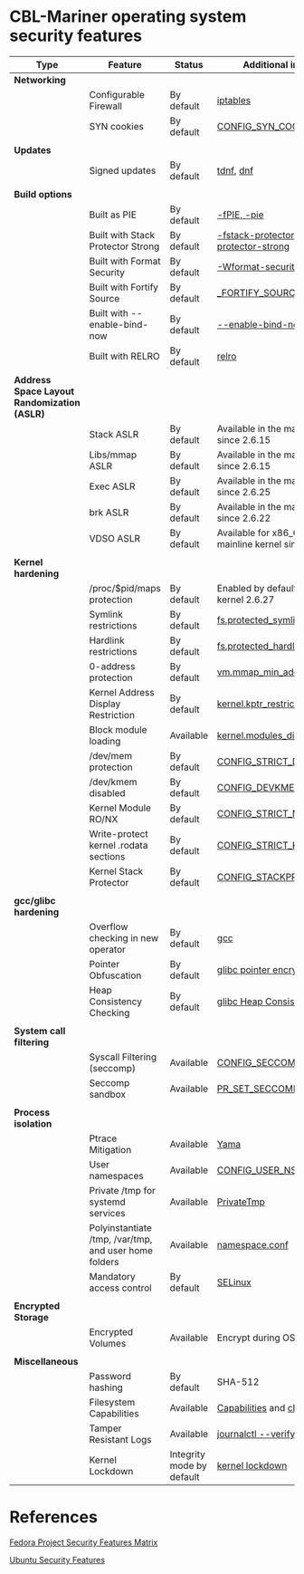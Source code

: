# CBL-Mariner operating system security features

| **Type**              | **Feature**                           | **Status** |**Additional information** |
|-----------------------|---------------------------------------|------------|---------------------------|
| **Networking**        |                                       |            |
|                       | Configurable Firewall                 | By default | [iptables](https://git.netfilter.org/)
|                       | SYN cookies                           | By default | [CONFIG_SYN_COOKIES=y](https://github.com/torvalds/linux/blob/master/net/ipv4/Kconfig)
|                       |                                       |            |
| **Updates**           |                                       |            |
|                       | Signed updates                        | By default | [tdnf](https://github.com/vmware/tdnf), [dnf](https://github.com/rpm-software-management/dnf)
|                       |                                       |            |
| **Build options**     |                                       |            |
|                       | Built as PIE                          | By default | [-fPIE, -pie](https://gcc.gnu.org/onlinedocs/gcc/Code-Gen-Options.html#index-fpie)
|                       | Built with Stack Protector Strong     | By default | [-fstack-protector](https://gcc.gnu.org/onlinedocs/gcc/Instrumentation-Options.html#index-fstack-protector), [-fstack-protector-strong](https://gcc.gnu.org/onlinedocs/gcc/Instrumentation-Options.html#index-fstack-protector-strong)
|                       | Built with Format Security            | By default | [-Wformat-security](https://gcc.gnu.org/onlinedocs/gcc-4.1.2/gcc/Warning-Options.html)
|                       | Built with Fortify Source             | By default | [\_FORTIFY_SOURCE](https://www.gnu.org/software/libc/manual/html_node/Feature-Test-Macros.html)
|                       | Built with \--enable-bind-now         | By default | [--enable-bind-now](https://www.gnu.org/software/libc/manual/html_node/Configuring-and-compiling.html)
|                       | Built with RELRO                      | By default | [relro](https://sourceware.org/binutils/docs/ld/Options.html)
|                       |                                       |            |
| **Address Space Layout <br/>Randomization (ASLR)**|           |            |
|                       | Stack ASLR                            | By default | Available in the mainline kernel since 2.6.15
|                       | Libs/mmap ASLR                        | By default | Available in the mainline kernel since 2.6.15
|                       | Exec ASLR                             | By default | Available in the mainline kernel since 2.6.25
|                       | brk ASLR                              | By default | Available in the mainline kernel since 2.6.22
|                       | VDSO ASLR                             | By default | Available for x86_64 in the mainline kernel since 2.6.22
|                       |                                       |            |
| **Kernel hardening**  |                                       |            |
|                       | /proc/\$pid/maps protection           | By default | Enabled by default since mainline kernel 2.6.27
|                       | Symlink restrictions                  | By default | [fs.protected_symlinks](https://www.kernel.org/doc/html/latest/admin-guide/sysctl/fs.html?highlight=protected_symlinks)
|                       | Hardlink restrictions                 | By default | [fs.protected_hardlinks](https://www.kernel.org/doc/html/latest/admin-guide/sysctl/fs.html?highlight=protected_hardlinks)
|                       | 0-address protection                  | By default | [vm.mmap_min_addr](https://www.kernel.org/doc/html/latest/admin-guide/sysctl/vm.html?highlight=mmap_min_addr)
|                       | Kernel Address Display Restriction    | By default | [kernel.kptr_restrict](https://www.kernel.org/doc/html/latest/admin-guide/sysctl/kernel.html?highlight=kptr_restrict)
|                       | Block module loading                  | Available  | [kernel.modules_disabled](https://www.kernel.org/doc/html/latest/admin-guide/sysctl/kernel.html?highlight=modules_disabled#modules-disabled)
|                       | /dev/mem protection                   | By default | [CONFIG_STRICT_DEVMEM=y](https://github.com/torvalds/linux/blob/master/lib/Kconfig.debug)
|                       | /dev/kmem disabled                    | By default | [CONFIG_DEVKMEM=n](https://github.com/torvalds/linux/blob/master/drivers/char/Kconfig)
|                       | Kernel Module RO/NX                   | By default | [CONFIG_STRICT_MODULE_RWX=y](https://github.com/torvalds/linux/blob/master/arch/Kconfig)
|                       | Write-protect kernel .rodata sections | By default | [CONFIG_STRICT_KERNEL_RWX=y](https://github.com/torvalds/linux/blob/master/arch/Kconfig)
|                       | Kernel Stack Protector                | By default | [CONFIG_STACKPROTECTOR=y](https://github.com/torvalds/linux/blob/master/arch/Kconfig)
|                       |                                       |            |
|**gcc/glibc hardening**|                                       |            |
|                       | Overflow checking in new operator     | By default | [gcc](https://gcc.gnu.org/bugzilla/show_bug.cgi?id=19351)
|                       | Pointer Obfuscation                   | By default | [glibc pointer encryption](https://sourceware.org/glibc/wiki/PointerEncryption)
|                       | Heap Consistency Checking             | By default | [glibc Heap Consistency Checking](https://www.gnu.org/software/libc/manual/html_node/Heap-Consistency-Checking.html)
|                       |                                       |            |
|**System call filtering**|                                     |            |
|                       | Syscall Filtering (seccomp)           | Available  | [CONFIG_SECCOMP_FILTER=y](https://github.com/torvalds/linux/blob/master/arch/Kconfig)
|                       | Seccomp sandbox                       | Available  | [PR_SET_SECCOMP](https://www.kernel.org/doc/html/latest/userspace-api/seccomp_filter.html?highlight=pr_set_seccomp)
|                       |                                       |            |
| **Process isolation** |                                       |            |
|                       | Ptrace Mitigation                     | Available  | [Yama](https://www.kernel.org/doc/html/latest/admin-guide/LSM/Yama.html)
|                       | User namespaces                       | Available  | [CONFIG_USER_NS=y](https://github.com/torvalds/linux/blob/master/init/Kconfig)
|                       | Private /tmp for systemd services     | Available  | [PrivateTmp](https://systemd.io/TEMPORARY_DIRECTORIES/)
|                       | Polyinstantiate /tmp, /var/tmp,<br/>and user home folders | Available | [namespace.conf](http://www.linux-pam.org/Linux-PAM-html/sag-pam_namespace.html)
|                       | Mandatory access control              | By default | [SELinux](https://github.com/SELinuxProject)
|                       |                                       |            |
| **Encrypted Storage** |                                       |            |
|                       | Encrypted Volumes                     | Available  | Encrypt during OS installation
|                       |                                       |            |
| **Miscellaneous**     |                                       |            |
|                       | Password hashing                      | By default | SHA-512
|                       | Filesystem Capabilities               | Available  | [Capabilities](https://github.com/torvalds/linux/blob/master/Documentation/security/credentials.rst) and [chattr](https://sourceforge.net/p/e2fsprogs/code/ci/master/tree/misc/chattr.c)
|                       | Tamper Resistant Logs                 | Available  | [journalctl --verify](https://www.freedesktop.org/software/systemd/man/journalctl.html)
|                       | Kernel Lockdown                       | Integrity mode by default | [kernel lockdown](https://github.com/torvalds/linux/blob/master/security/lockdown/Kconfig)


# References
[Fedora Project Security Features Matrix](https://fedoraproject.org/wiki/Security_Features_Matrix)

[Ubuntu Security Features](https://wiki.ubuntu.com/Security/Features)
